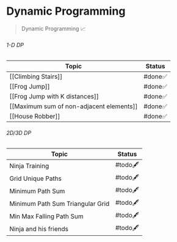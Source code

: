# Dynamic Programming

> Dynamic Programming  📈
###### 1-D DP
| Topic                                    | Status |
| ---------------------------------------- | ------ |
| [[Climbing Stairs]]                      | #done✅ |
| [[Frog Jump]]                            | #done✅ |
| [[Frog Jump with K distances]]           | #done✅ |
| [[Maximum sum of non-adjacent elements]] | #done✅ |
| [[House Robber]]                         | #done✅ |
###### 2D/3D DP
| Topic                            | Status   |
| -------------------------------- | -------- |
| Ninja Training                   | #todo🖋️ |
| Grid Unique Paths                | #todo🖋️ |
| Minimum Path Sum                 | #todo🖋️ |
| Minimum Path Sum Triangular Grid | #todo🖋️ |
| Min Max Falling Path Sum         | #todo🖋️ |
| Ninja and his friends            | #todo🖋️ |

